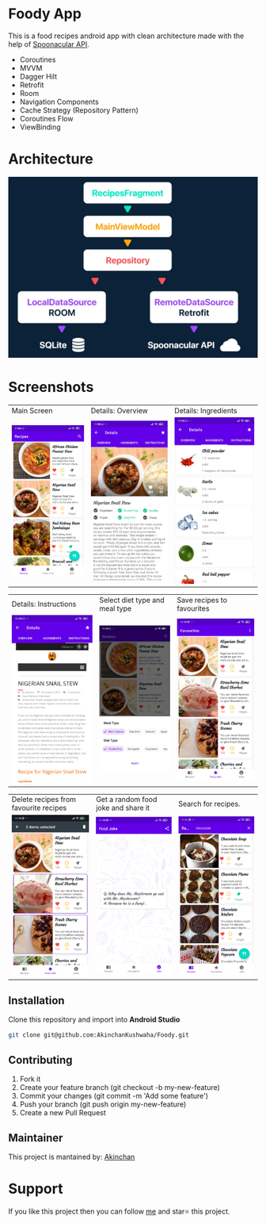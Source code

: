# Foody App
This is a food recipes android app with clean architecture made with the help of [Spoonacular API](https://spoonacular.com/food-api).

- Coroutines
- MVVM
- Dagger Hilt
- Retrofit
- Room
- Navigation Components
- Cache Strategy (Repository Pattern)
- Coroutines Flow
- ViewBinding

# Architecture
![Test Image 4](screenshots/architecture.png?raw=true)

# Screenshots
<table>
  <tr>
    <td>Main Screen</td>
     <td>Details: Overview</td>
     <td>Details: Ingredients</td>
  </tr>
  <tr>
    <td><img src="screenshots/1.jpg" width=270></td>
    <td><img src="screenshots/2.jpg" width=270></td>
    <td><img src="screenshots/3.jpg" width=270></td>
  </tr>
 </table>
 <table>
  <tr>
    <td>Details: Instructions</td>
     <td>Select diet type and meal type</td>
     <td>Save recipes to favourites</td>
  </tr>
  <tr>
    <td><img src="screenshots/4.jpg" width=270></td>
    <td><img src="screenshots/5.jpg" width=270></td>
    <td><img src="screenshots/6.jpg" width=270></td>
  </tr>
 </table>
 <table>
  <tr>
    <td>Delete recipes from favourite recipes</td>
     <td>Get a random food joke and share it</td>
     <td>Search for recipes.</td>
  </tr>
  <tr>
    <td><img src="screenshots/7.jpg" width=270></td>
    <td><img src="screenshots/8.jpg" width=270></td>
    <td><img src="screenshots/9.jpg" width=270></td>
  </tr>
 </table>
 
 
## Installation
Clone this repository and import into **Android Studio**
```bash
git clone git@github.com:AkinchanKushwaha/Foody.git
```


## Contributing

1. Fork it
2. Create your feature branch (git checkout -b my-new-feature)
3. Commit your changes (git commit -m 'Add some feature')
5. Push your branch (git push origin my-new-feature)
6. Create a new Pull Request

## Maintainer
This project is mantained by: [Akinchan](https://github.com/AkinchanKushwaha)


# Support
If you like this project then you can follow [me](https://github.com/AkinchanKushwaha) and star⭐ this project.



